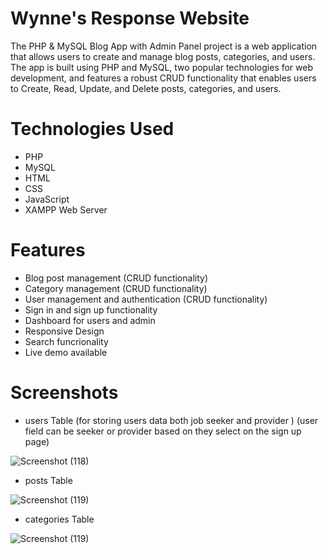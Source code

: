# Wynne's Response Website

The PHP & MySQL Blog App with Admin Panel project is a web application that allows users to create and manage blog posts, categories, and users. The app is built using PHP and MySQL, two popular technologies for web development, and features a robust CRUD functionality that enables users to Create, Read, Update, and Delete posts, categories, and users.

# Technologies Used

- PHP
- MySQL
- HTML
- CSS
- JavaScript
- XAMPP Web Server

# Features

- Blog post management (CRUD functionality)
- Category management (CRUD functionality)
- User management and authentication (CRUD functionality)
- Sign in and sign up functionality
- Dashboard for users and admin
- Responsive Design
- Search funcrionality
- Live demo available

# Screenshots

- users Table (for storing users data both job seeker and provider ) (user field can be seeker or provider based on they select on the sign up page)

![Screenshot (118)](https://github.com/Underemployed/PHP-MySQL-Blog-Website-with-Admin-Panel-Backend/blob/main/user.png?raw=true)

- posts Table

![Screenshot (119)](https://github.com/Underemployed/PHP-MySQL-Blog-Website-with-Admin-Panel-Backend/blob/main/post.png?raw=true)

- categories Table

![Screenshot (119)](https://github.com/Underemployed/PHP-MySQL-Blog-Website-with-Admin-Panel-Backend/blob/main/categ.png?raw=true)
